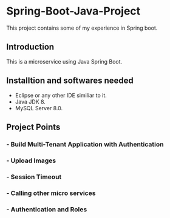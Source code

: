 # Spring-Boot-Java-Project
This project contains some of my experience in Spring boot.


## Introduction
This is a microservice using Java Spring Boot.

## Installtion and softwares needed
- Eclipse or any other IDE similiar to it.
- Java JDK 8.
- MySQL Server 8.0.


## Project Points 
### - Build Multi-Tenant Application with Authentication
### - Upload Images
### - Session Timeout
### - Calling other micro services
### - Authentication and Roles
